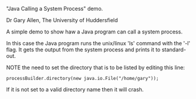 "Java Calling a System Process" demo.

Dr Gary Allen, The University of Huddersfield

A simple demo to show haw a Java program can call a system process.

In this case the Java program runs the unix/linux 'ls' command with the '-l' flag. It gets the output from the system process and prints it to standard-out.

NOTE the need to set the directory that is to be listed by editing this line:

	processBuilder.directory(new java.io.File("/home/gary"));

If it is not set to a valid directory name then it will crash.


